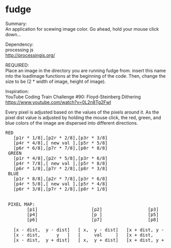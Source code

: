 # fudge
Summary:  <br>  An application for scewing image color. Go ahead, hold your mouse click down...

Dependency:  <br>  processing js <br> http://processingjs.org/

REQUIRED: <br> Place an image in the directory you are running fudge from. insert this name into the loadImage functions at the beginning of the code. Then, change the size to be (2 * width of image, height of image).

Inspiration:    <br> YouTube Coding Train Challenge #90: Floyd-Steinberg Dithering <br> https://www.youtube.com/watch?v=0L2n8Tg2FwI



Every pixel is adjusted based on the values of the pixels around it. As the pixel dist value is adjusted by holding the mouse click, the red, green, and blue colors of the image are dispersed into different directions.
<pre>
RED
   [p1r * 1/8],[p2r * 2/8],[p3r * 3/8]
   [p4r * 4/8],[ new val ],[p5r * 5/8]
   [p6r * 6/8],[p7r * 7/8],[p8r * 8/8]
 GREEN
   [p1r * 4/8],[p2r * 5/8],[p3r * 6/8]
   [p4r * 7/8],[ new val ],[p5r * 8/8]
   [p6r * 1/8],[p7r * 2/8],[p8r * 3/8]
 BLUE
   [p1r * 8/8],[p2r * 7/8],[p3r * 6/8]
   [p4r * 5/8],[ new val ],[p5r * 4/8]
   [p6r * 3/8],[p7r * 2/8],[p8r * 1/8]


 PIXEL MAP:
        [p1]                    [p2]                 [p3]
        [p4]                    [p ]                 [p5]
        [p6]                    [p7]                 [p8]

   [x - dist,  y - dist]   [ x,  y - dist]   [x + dist, y - dist]
   [x - dist,      y   ]   [     val     ]   [x + dist,     y   ]
   [x - dist,  y + dist]   [ x,  y + dist]   [x + dist, y + dist]
 </pre>
